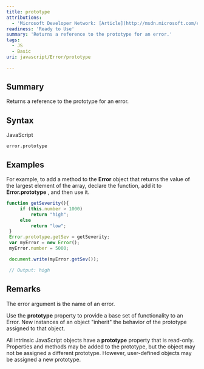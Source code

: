 ```yaml
---
title: prototype
attributions:
  - 'Microsoft Developer Network: [Article](http://msdn.microsoft.com/en-us/library/ie/jj155286(v=vs.94).aspx)'
readiness: 'Ready to Use'
summary: 'Returns a reference to the prototype for an error.'
tags:
  - JS
  - Basic
uri: javascript/Error/prototype

---
```

## <span>Summary</span>

Returns a reference to the prototype for an error.

## <span>Syntax</span>

<span class="language">JavaScript</span>

    error.prototype

## <span>Examples</span>

For example, to add a method to the **Error** object that returns the value of the largest element of the array, declare the function, add it to **Error.prototype** , and then use it.

``` js
function getSeverity(){
     if (this.number > 1000)
         return "high";
     else
         return "low";
 }
 Error.prototype.getSev = getSeverity;
 var myError = new Error();
 myError.number = 5000;

 document.write(myError.getSev());

 // Output: high
```

## <span>Remarks</span>

The error argument is the name of an error.

Use the **prototype** property to provide a base set of functionality to an Error. New instances of an object "inherit" the behavior of the prototype assigned to that object.

All intrinsic JavaScript objects have a **prototype** property that is read-only. Properties and methods may be added to the prototype, but the object may not be assigned a different prototype. However, user-defined objects may be assigned a new prototype.

